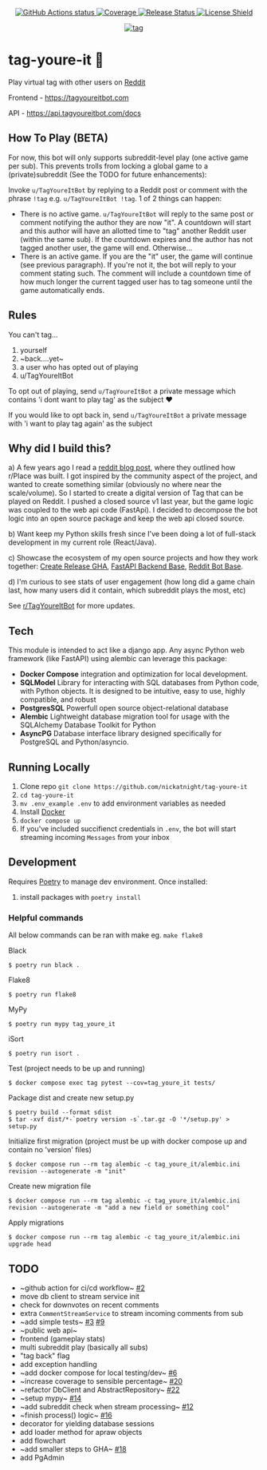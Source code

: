 <p align="center">
    <a href="https://github.com/nickatnight/tag-youre-it/actions">
        <img alt="GitHub Actions status" src="https://github.com/nickatnight/tag-youre-it/actions/workflows/main.yml/badge.svg">
    </a>
    <a href="https://codecov.io/gh/nickatnight/tag-youre-it">
        <img alt="Coverage" src="https://codecov.io/gh/nickatnight/tag-youre-it/branch/master/graph/badge.svg?token=E03I4QK6D9"/>
    </a>
    <a href="https://github.com/nickatnight/tag-youre-it/releases">
        <img alt="Release Status" src="https://img.shields.io/github/v/release/nickatnight/tag-youre-it">
    </a>
    <a href="https://github.com/nickatnight/tag-youre-it/blob/master/LICENSE">
        <img alt="License Shield" src="https://img.shields.io/github/license/nickatnight/tag-youre-it">
    </a>
</p>

<p align="center">
    <a href="https://c.tenor.com/Sf4IW_C95v4AAAAC/tag.gif"><img alt="tag" src="https://c.tenor.com/Sf4IW_C95v4AAAAC/tag.gif"></a>
</p>

# tag-youre-it :runner:
Play virtual tag with other users on [Reddit](https://www.reddit.com/)

Frontend - https://tagyoureitbot.com

API - https://api.tagyoureitbot.com/docs

## How To Play (BETA)
For now, this bot will only supports subreddit-level play (one active game per sub). This prevents trolls from locking a global game to a (private)subreddit (See the TODO for future enhancements):

Invoke `u/TagYoureItBot` by replying to a Reddit post or comment with the phrase `!tag` e.g. `u/TagYoureItBot !tag`. 1 of 2 things can happen:
- There is no active game. `u/TagYoureItBot` will reply to the same post or comment notifying the author they are now "it". A countdown will start and this author will have an allotted time to "tag" another Reddit user (within the same sub). If the countdown expires and the author has not tagged another user, the game will end. Otherwise...
- There is an active game. If you are the "it" user, the game will continue (see previous paragraph). If you're not it, the bot will reply to your comment stating such. The comment will include a countdown time of how much longer the current tagged user has to tag someone until the game automatically ends.


## Rules
You can't tag...
1. yourself
2. ~back....yet~
3. a user who has opted out of playing
4. u/TagYoureItBot

To opt out of playing, send `u/TagYoureItBot` a private message which contains 'i dont want to play tag' as the subject :heart:

If you would like to opt back in, send `u/TagYoureItBot` a private message with 'i want to play tag again' as the subject

## Why did I build this?
a) A few years ago I read a [reddit blog post](https://www.redditinc.com/blog/how-we-built-rplace/), where they outlined how r/Place was built. I got inspired by the community aspect of the project, and wanted to create something similar (obviously no where near the scale/volume). So I started to create a digital version of Tag that can be played on Reddit. I pushed a closed source v1 last year, but the game logic was coupled to the web api code (FastApi). I decided to decompose the bot logic into an open source package and keep the web api closed source.

b) Want keep my Python skills fresh since I've been doing a lot of full-stack development in my current role (React/Java).

c) Showcase the ecosystem of my open source projects and how they work together: [Create Release GHA](https://github.com/nickatnight/releases-action), [FastAPI Backend Base](https://github.com/nickatnight/fastapi-backend-base), [Reddit Bot Base](https://github.com/nickatnight/docker-reddit-bot-base).

d) I'm curious to see stats of user engagement (how long did a game chain last, how many users did it contain, which subreddit plays the most, etc)

See [r/TagYoureItBot](https://www.reddit.com/r/TagYoureItBot) for more updates.

## Tech
This module is intended to act like a django app. Any async Python web framework (like FastAPI) using alembic can leverage this package:
* **Docker Compose** integration and optimization for local development.
* **SQLModel** Library for interacting with SQL databases from Python code, with Python objects. It is designed to be intuitive, easy to use, highly compatible, and robust
* **PostgresSQL** Powerfull open source object-relational database
* **Alembic** Lightweight database migration tool for usage with the SQLAlchemy Database Toolkit for Python
* **AsyncPG** Database interface library designed specifically for PostgreSQL and Python/asyncio.

## Running Locally
1. Clone repo `git clone https://github.com/nickatnight/tag-youre-it`
2. `cd tag-youre-it`
3. `mv .env_example .env` to add environment variables as needed
4. Install [Docker](https://www.docker.com/products/docker-desktop)
5. `docker compose up`
6. If you've included succifienct credentials in `.env`, the bot will start streaming incoming `Messages` from your inbox

## Development
Requires [Poetry](https://python-poetry.org/docs/#osx--linux--bashonwindows-install-instructions) to manage dev environment.  Once installed:
1. install packages with `poetry install`

### Helpful commands
All below commands can be ran with make eg. `make flake8`

Black
```shell
$ poetry run black .
```

Flake8
```shell
$ poetry run flake8
```

MyPy
```shell
$ poetry run mypy tag_youre_it
```

iSort
```shell
$ poetry run isort .
```

Test (project needs to be up and running)
```shell
$ docker compose exec tag pytest --cov=tag_youre_it tests/
```

Package dist and create new setup.py
```shell
$ poetry build --format sdist
$ tar -xvf dist/*-`poetry version -s`.tar.gz -O '*/setup.py' > setup.py
```

Initialize first migration (project must be up with docker compose up and contain no 'version' files)
```shell
$ docker compose run --rm tag alembic -c tag_youre_it/alembic.ini revision --autogenerate -m "init"
```

Create new migration file
```shell
$ docker compose run --rm tag alembic -c tag_youre_it/alembic.ini revision --autogenerate -m "add a new field or something cool"
```

Apply migrations
```shell
$ docker compose run --rm tag alembic -c tag_youre_it/alembic.ini upgrade head
```

## TODO
- ~github action for ci/cd workflow~ [#2](https://github.com/nickatnight/tag-youre-it/pull/2)
- move db client to stream service init
- check for downvotes on recent comments
- extra `CommentStreamService` to stream incoming comments from sub
- ~add simple tests~ [#3](https://github.com/nickatnight/tag-youre-it/pull/3) [#9](https://github.com/nickatnight/tag-youre-it/pull/9)
- ~public web api~
- frontend (gameplay stats)
- multi subreddit play (basically all subs)
- "tag back" flag
- add exception handling
- ~add docker compose for local testing/dev~ [#6](https://github.com/nickatnight/tag-youre-it/pull/6)
- ~increase coverage to sensible percentage~ [#20](https://github.com/nickatnight/tag-youre-it/pull/20)
- ~refactor DbClient and AbstractRepository~ [#22](https://github.com/nickatnight/tag-youre-it/pull/22)
- ~setup mypy~ [#14](https://github.com/nickatnight/tag-youre-it/pull/14)
- ~add subreddit check when stream processing~ [#12](https://github.com/nickatnight/tag-youre-it/pull/12)
- ~finish process() logic~ [#16](https://github.com/nickatnight/tag-youre-it/pull/16)
- decorator for yielding database sessions
- add loader method for apraw objects
- add flowchart
- ~add smaller steps to GHA~ [#18](https://github.com/nickatnight/tag-youre-it/pull/18)
- add PgAdmin

